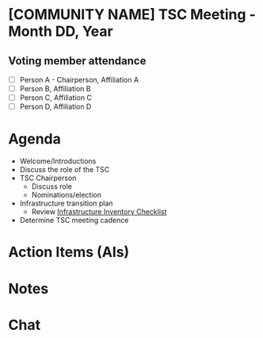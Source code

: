 # [COMMUNITY NAME] TSC Meeting - Month DD, Year

## Voting member attendance

* [ ] Person A - Chairperson, Affiliation A
* [ ] Person B, Affiliation B
* [ ] Person C, Affiliation C
* [ ] Person D, Affiliation D

# Agenda

- Welcome/Introductions
- Discuss the role of the TSC
- TSC Chairperson
  - Discuss role
  - Nominations/election
- Infrastructure transition plan
  - Review [Infrastructure Inventory Checklist](../intake_inventory.md)
- Determine TSC meeting cadence

# Action Items (AIs)

# Notes

# Chat
